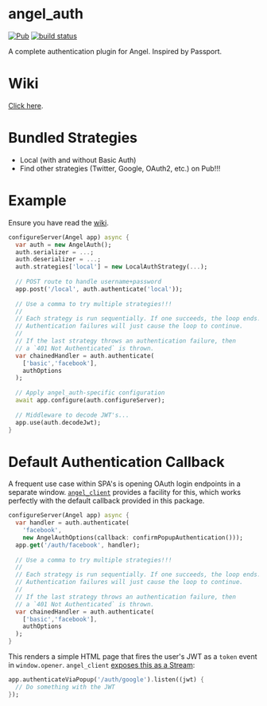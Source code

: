 # angel_auth

[![Pub](https://img.shields.io/pub/v/angel_auth.svg)](https://pub.dartlang.org/packages/angel_auth)
[![build status](https://travis-ci.org/angel-dart/auth.svg?branch=master)](https://travis-ci.org/angel-dart/auth)

A complete authentication plugin for Angel. Inspired by Passport.

# Wiki
[Click here](https://github.com/angel-dart/auth/wiki).

# Bundled Strategies
* Local (with and without Basic Auth)
* Find other strategies (Twitter, Google, OAuth2, etc.) on Pub!!!

# Example
Ensure you have read the [wiki](https://github.com/angel-dart/auth/wiki).

```dart
configureServer(Angel app) async {
  var auth = new AngelAuth();
  auth.serializer = ...;
  auth.deserializer = ...;
  auth.strategies['local'] = new LocalAuthStrategy(...);
  
  // POST route to handle username+password
  app.post('/local', auth.authenticate('local'));
  
  // Use a comma to try multiple strategies!!!
  //
  // Each strategy is run sequentially. If one succeeds, the loop ends.
  // Authentication failures will just cause the loop to continue.
  // 
  // If the last strategy throws an authentication failure, then
  // a `401 Not Authenticated` is thrown.
  var chainedHandler = auth.authenticate(
    ['basic','facebook'],
    authOptions
  );
  
  // Apply angel_auth-specific configuration
  await app.configure(auth.configureServer);
  
  // Middleware to decode JWT's...
  app.use(auth.decodeJwt);
}
```

# Default Authentication Callback
A frequent use case within SPA's is opening OAuth login endpoints in a separate window.
[`angel_client`](https://github.com/angel-dart/client)
provides a facility for this, which works perfectly with the default callback provided
in this package.

```dart
configureServer(Angel app) async {
  var handler = auth.authenticate(
    'facebook',
    new AngelAuthOptions(callback: confirmPopupAuthentication()));
  app.get('/auth/facebook', handler);
  
  // Use a comma to try multiple strategies!!!
  //
  // Each strategy is run sequentially. If one succeeds, the loop ends.
  // Authentication failures will just cause the loop to continue.
  // 
  // If the last strategy throws an authentication failure, then
  // a `401 Not Authenticated` is thrown.
  var chainedHandler = auth.authenticate(
    ['basic','facebook'],
    authOptions
  );
}
```

This renders a simple HTML page that fires the user's JWT as a `token` event in `window.opener`.
`angel_client` [exposes this as a Stream](https://github.com/angel-dart/client#authentication):

```dart
app.authenticateViaPopup('/auth/google').listen((jwt) {
  // Do something with the JWT
});
```
